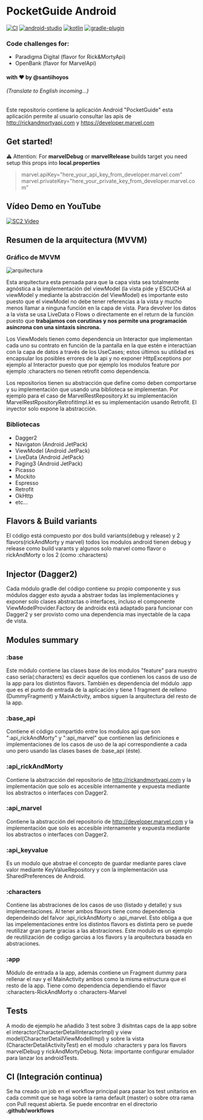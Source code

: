 # PocketGuide Android 
[![CI](https://github.com/santiihoyos/PocketGuide/actions/workflows/test%20for%20all%20build%20variants%20and%20flavors.yml/badge.svg?branch=master)](https://github.com/santiihoyos/PocketGuide/actions/workflows/test%20for%20all%20build%20variants%20and%20flavors.yml)
[![android-studio](https://img.shields.io/badge/4.1.3-success.svg?style=flat&logo=android-studio&label=Android%20Studio)](https://developer.android.com/studio/)
[![kotlin](https://img.shields.io/badge/1.4.32-success.svg?style=flat&logo=kotlin&label=Kotlin)](https://github.com/JetBrains/kotlin/releases/tag/v1.4.32)
[![gradle-plugin](https://img.shields.io/badge/4.1.3-success.svg?style=flat&logo=gradle&label=Gradle%20Plugin)](https://developer.android.com/studio/releases/gradle-plugin)

### Code challenges for: 
  - Paradigma Digital (flavor for Rick&MortyApi)
  - OpenBank (flavor for MarvelApi)

#### with ❤️ by @santiihoyos

###### (Translate to English incoming...)

Este repositorio contiene la aplicación Android "PocketGuide" esta aplicación permite al usuario consultar las apis de http://rickandmortyapi.com y https://developer.marvel.com

## Get started!

⚠️ Attention: For **marvelDebug** or **marvelRelease** builds target you need setup this props into **local.properties**
> marvel.apiKey="here_your_api_key_from_developer.marvel.com"
> marvel.privateKey="here_your_private_key_from_developer.marvel.com"

## Vídeo Demo en YouTube
[![SC2 Video](https://user-images.githubusercontent.com/10730150/114312120-d36f1380-9af1-11eb-89b9-8378e84dee5b.png)](https://www.youtube.com/watch?v=2vfhOPgtKeQ "SC2 Mini game - Click to Watch!")

## Resumen de la arquitectura (MVVM)

### Gráfico de MVVM
![arquitectura](https://user-images.githubusercontent.com/10730150/113680141-d6689f00-96c0-11eb-979d-a0aed945d296.jpg)

Esta arquitectura esta pensada para que la capa vista sea totalmente agnóstica a la implementación del viewModel (la vista pide y ESCUCHA al viewModel y mediante la abstracción del ViewModel) es importante esto puesto que el viewModel no debe tener referencias a la vista y mucho menos llamar a ninguna función en la capa de vista. Para devolver los datos a la vista se usa LiveData o Flows o directamente en el return de la función puesto que **trabajamos con corutinas y nos permite una programación asíncrona con una sintaxis síncrona.**

Los ViewModels tienen como dependencia un Interactor que implementan cada uno su contrato en función de la pantalla en la que estén e interactúan con la capa de datos a través de los UseCases; estos últimos su utilidad es encapsular los posibles errores de la api y no exponer HttpExceptions por ejemplo al Interactor puesto que por ejemplo los modulos feature por ejemplo :characters no tienen retrofit como dependencia.

Los repositorios tienen su abstracción que define como deben comportarse y su implementación que usando una biblioteca se implementan. Por ejemplo para el caso de MarvelRestRepository.kt su implementación MarvelRestRpositoryRetrofitImpl.kt es su implementación usando Retrofit. El inyector solo expone la abstracción.


### Bibliotecas

 - Dagger2
 - Navigaton (Android JetPack)
 - ViewModel (Android JetPack)
 - LiveData  (Android JetPack)
 - Paging3   (Android JetPack)
 - Picasso
 - Mockito
 - Espresso
 - Retrofit
 - OkHttp
 - etc...

## Flavors & Build variants
El código está compuesto por dos build variants(debug y release) y 2 flavors(rickAndMorty y marvel) todos los modulos android tienen debug y release como build varants y algunos solo marvel como flavor o rickAndMorty o los 2 (como :characters) 

## Injector (Dagger2)
Cada módulo gradle del código contiene su propio componente y sus módulos dagger esto ayuda a abstraer todas las implementaciones y exponer solo clases abstractas o interfaces, incluso el componente ViewModelProvider.Factory de androidx está adaptado para funcionar con Dagger2 y ser provisto como una dependencia mas inyectable de la capa de vista.

## Modules summary

### :base
Este módulo contiene las clases base de los modulos "feature" para nuestro caso sería(:characters) es decir aquellos que contienen los casos de uso de la app para los distintos flavors. También es dependencia del módulo :app que es el punto de entrada de la aplicación y tiene 1 fragment de relleno (DummyFragment) y MainActivity, ambos siguen la arquitectura del resto de la app.

### :base_api
Contiene el código compartido entre los modulos api que son ":api_rickAndMorty" y ":api_marvel" que contienen las definiciones e implementaciones de los casos de uso de la api correspondiente a cada uno pero usando las clases bases de :base_api (éste).

### :api_rickAndMorty
Contiene la abstracción del repositorio de http://rickandmortyapi.com y la implementación que solo es accesible internamente y expuesta mediante los abstractos o interfaces con Dagger2.

### :api_marvel
Contiene la abstracción del repositorio de http://developer.marvel.com y la implementación que solo es accesible internamente y expuesta mediante los abstractos o interfaces con Dagger2.

### :api_keyvalue
Es un modulo que abstrae el concepto de guardar mediante pares clave valor mediante KeyValueRepository y con la implementación usa SharedPreferences de Android.

### :characters
Contiene las abstraciones de los casos de uso (listado y detalle) y sus implementaciones. Al tener ambos flavors tiene como dependencia dependeindo del falvor :api_rickAndMorty o :api_marvel. Esto obliga a que las impelementaciones entre los distintos flavors es distinta pero se puede reutilizar gran parte gracias a las abstraciones. Este modulo es un ejemplo de reutilización de codigo garcias a los flavors y la arquitectura basada en abstraciones.

### :app
Módulo de entrada a la app, además contiene un Fragment dummy para rellenar el nav y el MainActivity ambos como la misma estructura que el resto de la app. Tiene como dependencia dependiendo el flavor :characters-RickAndMorty o :characters-Marvel

## Tests
A modo de ejemplo he añadido 3 test sobre 3 disitntas caps de la app sobre el interactor(CharacterDetailInteractorImpl) y view model(CharacterDetailViewModelIImpl) y sobre la vista (CharacterDetailActivityTest) en el modulo :characters y para los flavors marvelDebug y rickAndMortyDebug. Nota: importante configurar emulador para lanzar los androidTests.

## CI (Integración continua)
Se ha creado un job en el workflow principal para pasar los test unitarios en cada commit que se haga sobre la rama default (master) o sobre otra rama con Pull request abierta. Se puede encontrar en el directorio **.github/workflows**
